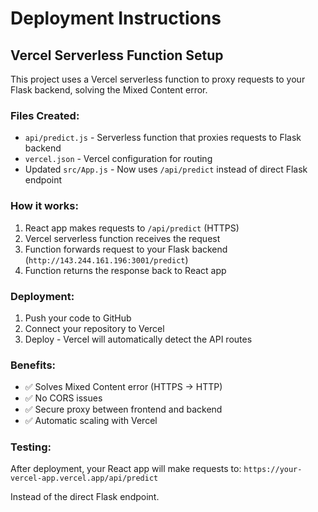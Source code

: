 # Deployment Instructions

## Vercel Serverless Function Setup

This project uses a Vercel serverless function to proxy requests to your Flask backend, solving the Mixed Content error.

### Files Created:
- `api/predict.js` - Serverless function that proxies requests to Flask backend
- `vercel.json` - Vercel configuration for routing
- Updated `src/App.js` - Now uses `/api/predict` instead of direct Flask endpoint

### How it works:
1. React app makes requests to `/api/predict` (HTTPS)
2. Vercel serverless function receives the request
3. Function forwards request to your Flask backend (`http://143.244.161.196:3001/predict`)
4. Function returns the response back to React app

### Deployment:
1. Push your code to GitHub
2. Connect your repository to Vercel
3. Deploy - Vercel will automatically detect the API routes

### Benefits:
- ✅ Solves Mixed Content error (HTTPS → HTTP)
- ✅ No CORS issues
- ✅ Secure proxy between frontend and backend
- ✅ Automatic scaling with Vercel

### Testing:
After deployment, your React app will make requests to:
`https://your-vercel-app.vercel.app/api/predict`

Instead of the direct Flask endpoint. 
